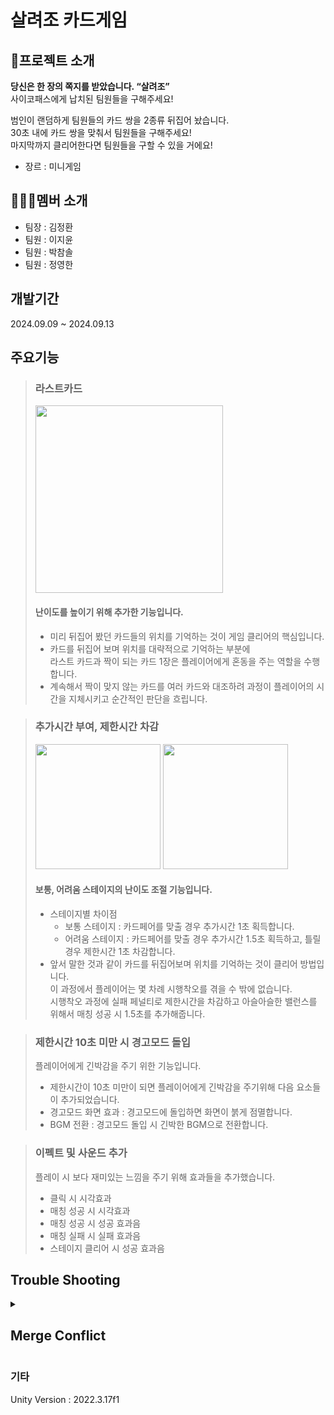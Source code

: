 # 살려조 카드게임

## 🎤프로젝트 소개
**당신은 한 장의 쪽지를 받았습니다. “살려조”<br>**
사이코패스에게 납치된 팀원들을 구해주세요!<br>

범인이 랜덤하게 팀원들의 카드 쌍을 2종류 뒤집어 놨습니다.<br>
30초 내에 카드 쌍을 맞춰서 팀원들을 구해주세요!<br>
마지막까지 클리어한다면 팀원들을 구할 수 있을 거에요!

* 장르 : 미니게임

## 👨‍👨‍👦멤버 소개
* 팀장 : 김정환
* 팀원 : 이지윤
* 팀원 : 박참솔
* 팀원 : 정영한

## 개발기간
2024.09.09 ~ 2024.09.13

## 주요기능
> ### 라스트카드
> <img src="https://github.com/user-attachments/assets/e5ad7dc7-db17-47f5-b40c-55095eb454ec" width=300px></img><br/>
> #### 난이도를 높이기 위해 추가한 기능입니다.
> * 미리 뒤집어 봤던 카드들의 위치를 기억하는 것이 게임 클리어의 핵심입니다.
> * 카드를 뒤집어 보며 위치를 대략적으로 기억하는 부분에<br/>
> 라스트 카드과 짝이 되는 카드 1장은 플레이어에게 혼동을 주는 역할을 수행합니다.
> * 계속해서 짝이 맞지 않는 카드를 여러 카드와 대조하려 과정이
플레이어의 시간을 지체시키고 순간적인 판단을 흐립니다.

> ### 추가시간 부여, 제한시간 차감
> <img src="https://github.com/user-attachments/assets/415486e5-426e-48df-9c81-8817cad85c12" width=200px></img>
<img src="https://github.com/user-attachments/assets/0c7f8ab9-3f49-41af-ae25-d7ca241dc5bd" width=200px></img><br/>
> #### 보통, 어려움 스테이지의 난이도 조절 기능입니다.
> * 스테이지별 차이점
>   * 보통 스테이지 : 카드페어를 맞출 경우 추가시간 1초 획득합니다.
>   * 어려움 스테이지 : 카드페어를 맞출 경우 추가시간 1.5초 획득하고, 틀릴 경우 제한시간 1초 차감합니다.
> * 앞서 말한 것과 같이 카드를 뒤집어보며 위치를 기억하는 것이 클리어 방법입니다.<br/>
이 과정에서 플레이어는 몇 차례 시행착오를 겪을 수 밖에 없습니다.<br/>
시행착오 과정에 실패 페널티로 제한시간을 차감하고 아슬아슬한 밸런스를 위해서 매칭 성공 시 1.5초를 추가해줍니다.

> ### 제한시간 10초 미만 시 경고모드 돌입
> 플레이어에게 긴박감을 주기 위한 기능입니다.
> <img src="">
> * 제한시간이 10초 미만이 되면 플레이어에게 긴박감을 주기위해 다음 요소들이 추가되었습니다.
> * 경고모드 화면 효과 : 경고모드에 돌입하면 화면이 붉게 점멸합니다.
> * BGM 전환 : 경고모드 돌입 시 긴박한 BGM으로 전환합니다.

> ### 이펙트 및 사운드 추가
> 플레이 시 보다 재미있는 느낌을 주기 위해 효과들을 추가했습니다.
> <img src="">
> * 클릭 시 시각효과
> * 매칭 성공 시 시각효과
> * 매칭 성공 시 성공 효과음
> * 매칭 실패 시 실패 효과음
> * 스테이지 클리어 시 성공 효과음

## Trouble Shooting
<details> 
  <summary><h2>Merge Conflict</h2></summary>
<h3>발생 배경</h3>
기능을 너무 세부적으로 나눠서 분담한 결과 공통 작업 영역이 생겼습니다.<br/>
그러다 보니 2명의 작업자가 하나의 스크립트와 프리팹을 수정했습니다.
<h3>원인</h3>
<ol>
  <li>
    <h4>스크립트</h4> 충돌 해결 방법은 공통된 Card 스크립트는 IDE를 열어서 충돌된 부분을 수정하고 합쳐주었습니다.
  </li>
  <li>
    <h4>프리팹 오류</h4>
    하나의 프리팹에 대해 2명의 작업자가 수정한 경우였습니다.<br/>
    이때 한 작업자 분은 Board 프리팹의 이름을 Card로 변경했습니다.<br/>
    간단한 수정이지만 이후에 작업을 진행할 때 문제가 되었습니다.<br/>
    Board를 계속해서 쓰고 계신 작업자분께서 프리팹이 사라졌다고 말하셨습니다.<br/>
    급하게 이상이 없는지 확인을 해보지만 merge가 충돌 없이 잘 합쳐져서 이상이 없다고 표시되었습니다.<br/>
    히스토리를 뒤져보고서야 이름이 바뀐 걸 알 수 있었습니다.<br/>
  </li>
</ol>
</details>

### 기타
Unity Version : 2022.3.17f1
